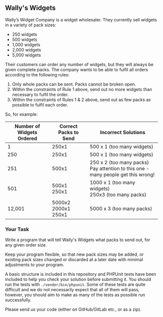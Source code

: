 ## Wally's Widgets 

Wally’s Widget Company is a widget wholesaler. They currently sell widgets in a variety of pack sizes:
* 250 widgets
* 500 widgets
* 1,000 widgets
* 2,000 widgets
* 5,000 widgets

Their customers can order any number of widgets, but they will always be given complete packs.
The company wants to be able to fulfil all orders according to the following rules:
1. Only whole packs can be sent. Packs cannot be broken open.
2. Within the constraints of Rule 1 above, send out no more widgets than necessary to fulfil
the order.
3. Within the constraints of Rules 1 & 2 above, send out as few packs as possible to fulfil each
order.

So, for example:

|Number of Widgets Ordered      |Correct Packs to Send            |Incorrect Solutions          |
--------------------------------|---------------------------------|-----------------------------|
|1                              | 250x1                           | 500 x 1 (too many widgets)  |
|250                            | 250x1                           | 500 x 1 (too many widgets)  |
|251                            | 500x1                           | 250 x 2 (too many packs)<br />Pay attention to this one - many people get this wrong!|
|501                            | 500x1<br />250x1                | 1000 x 1 (too many widgets) <br /> 250x3 (too many packs)|
|12,001                         | 5000x2<br />2000x1<br />250x1   | 5000 x 3 (too many packs)   |

### Your Task

Write a program that will tell Wally's Widgets what packs to send out, for any given order size.

Keep your program flexible, so that new pack sizes may be added, or existing pack sizes changed or discarded at a later date with minimal adjustments to your program.

A basic structure is included in this repository and PHPUnit tests have been included to help you check your solution before submitting it. You should run the tests with `./vendor/bin/phpunit`. Some of these tests are quite difficult and we do not necessarily expect that all of them will pass, however, you should aim to make as many of the tests as possible run successfully. 

Please send us your code (either on GitHub/GitLab etc., or as a zip).
